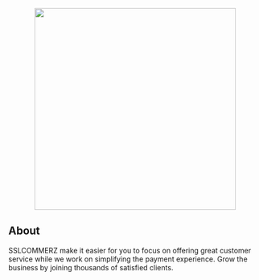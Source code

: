 <p align="center"><a href="https://laravel.com" target="_blank"><img src="https://developer.sslcommerz.com/doc/v4/assets/img/logo.png" width="400"></a></p>

## About

SSLCOMMERZ make it easier for you to focus on offering great customer service while we work on simplifying the payment experience. Grow the business by joining thousands of satisfied clients.
